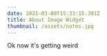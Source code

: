 ```yaml
---
date: 2021-03-08T15:33:15.391Z
title: About Image Widget
thumbnail: /assets/notes.jpg
---
```

Ok now it's getting weird